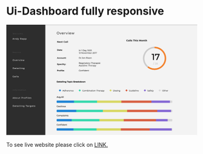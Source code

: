 # Ui-Dashboard fully responsive


![Ui-Dashboard](Screenshot.png)

To see live website please click on [LINK.]( https://williamsilvaw07.github.io/Ui-Dashboard/)
